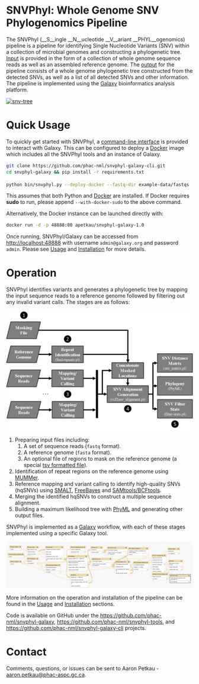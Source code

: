 # SNVPhyl: Whole Genome SNV Phylogenomics Pipeline

The SNVPhyl (__S__ingle __N__ucleotide __V__ariant __PHYL__ogenomics) pipeline is a pipeline for identifying Single Nucleotide Variants (SNV) within a collection of microbial genomes and constructing a phylogenetic tree.  [Input][] is provided in the form of a collection of whole genome sequence reads as well as an assembled reference genome.  The [output][] for the pipeline consists of a whole genome phylogenetic tree constructed from the detected SNVs, as well as a list of all detected SNVs and other information.  The pipeline is implemented using the [Galaxy][] bioinformatics analysis platform.

[![snv-tree][]][snv-tree]

# Quick Usage

To quickly get started with SNVPhyl, a [command-line interface][] is provided to interact with Galaxy.  This can be configured to deploy a [Docker][] image which includes all the SNVPhyl tools and an instance of Galaxy.

```bash
git clone https://github.com/phac-nml/snvphyl-galaxy-cli.git
cd snvphyl-galaxy && pip install -r requirements.txt

python bin/snvphyl.py --deploy-docker --fastq-dir example-data/fastqs --reference-file example-data/reference.fasta --min-coverage 5 --output-dir output1
```

This assumes that both Python and [Docker][] are installed.  If Docker requires **sudo** to run, please append `--with-docker-sudo` to the above command.

Alternatively, the Docker instance can be launched directly with:

```bash
docker run -d -p 48888:80 apetkau/snvphyl-galaxy-1.0
```

Once running, SNVPhyl/Galaxy can be accessed from <http://localhost:48888> with username `admin@galaxy.org` and password `admin`.  Please see [Usage][] and [Installation][] for more details.

# Operation

SNVPhyl identifies variants and generates a phylogenetic tree by mapping the input sequence reads to a reference genome followed by filtering out any invalid variant calls.  The stages are as follows:

[![snvphyl-overview][]][snvphyl-overview]

1. Preparing input files including:
    1. A set of sequence reads (`fastq` format).
    2. A reference genome (`fasta` format).
    3. An optional file of regions to mask on the reference genome (a special [tsv formatted file][]).
2. Identification of repeat regions on the reference genome using [MUMMer][].
3. Reference mapping and variant calling to identify high-quality SNVs (hqSNVs) using [SMALT][], [FreeBayes][] and [SAMtools/BCFtools][].
4. Merging the identified hqSNVs to construct a multiple sequence alignment.
5. Building a maximum likelihood tree with [PhyML][] and generating other output files.

SNVPhyl is implemented as a [Galaxy][] workflow, with each of these stages implemented using a specific Galaxy tool.

[![snvphyl-overview-galaxy][]][snvphyl-overview-galaxy]

More information on the operation and installation of the pipeline can be found in the [Usage][] and [Installation][] sections.

Code is available on GitHub under the <https://github.com/phac-nml/snvphyl-galaxy>, <https://github.com/phac-nml/snvphyl-tools>, and <https://github.com/phac-nml/snvphyl-galaxy-cli> projects.

# Contact

Comments, questions, or issues can be sent to Aaron Petkau - <aaron.petkau@phac-aspc.gc.ca>.

[Galaxy]: http://galaxyproject.org/
[Installation]: install/index.md
[command-line interface]: https://github.com/phac-nml/snvphyl-galaxy-cli
[Docker]: https://www.docker.com/
[tsv formatted file]: user/input/#invalid-positions-masking-file
[Overview]: user/index.md
[SMALT]: http://www.sanger.ac.uk/science/tools/smalt-0
[MUMMer]: http://mummer.sourceforge.net/
[FreeBayes]: https://github.com/ekg/freebayes
[SAMtools/BCFtools]: http://www.htslib.org/
[PhyML]: http://www.atgc-montpellier.fr/phyml/
[Usage]: user/usage.md
[snvphyl-overview]: images/snvphyl-overview.png
[snvphyl-overview-galaxy]: images/snvphyl-overview-galaxy.png
[snv-tree]: images/snvphyl-out.png
[output]: user/output.md
[Input]: user/input.md
[parameters]: user/parameters.md
